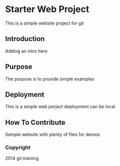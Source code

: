 # Starter Web Project

This is a simple website project for git

## Introduction

Adding an intro here

## Purpose

The purpose is to provide simple examples

## Deployment

This is a simple web porject deployment can be local

## How To Contribute

Sample website with plenty of files for demos


### Copyright

2014 git.training